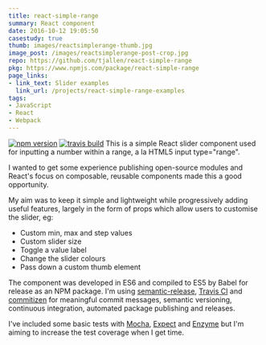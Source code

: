 ```yaml
---
title: react-simple-range
summary: React component
date: 2016-10-12 19:05:50
casestudy: true
thumb: images/reactsimplerange-thumb.jpg
image_post: /images/reactsimplerange-post-crop.jpg
repo: https://github.com/tjallen/react-simple-range
pkg: https://www.npmjs.com/package/react-simple-range
page_links:
- link_text: Slider examples
  link_url: /projects/react-simple-range-examples
tags:
- JavaScript
- React
- Webpack
---
```

[![npm version](https://img.shields.io/npm/v/react-simple-range.svg?style=flat)](https://www.npmjs.com/package/react-simple-range)
[![travis build](https://img.shields.io/travis/tjallen/react-simple-range.svg?style=flat)](https://travis-ci.org/tjallen/react-simple-range)
This is a simple React slider component used for inputting a number within a range, a la HTML5 input type="range".

I wanted to get some experience publishing open-source modules and React's focus on composable, reusable components made this a good opportunity.

My aim was to keep it simple and lightweight while progressively adding useful features, largely in the form of props which allow users to customise the slider, eg:

- Custom min, max and step values
- Custom slider size
- Toggle a value label
- Change the slider colours
- Pass down a custom thumb element

The component was developed in ES6 and compiled to ES5 by Babel for release as an NPM package. I'm using [semantic-release](https://github.com/semantic-release/semantic-release), [Travis CI](https://travis-ci.org/) and [commitizen](https://github.com/commitizen/cz-cli) for meaningful commit messages, semantic versioning, continuous integration, automated package publishing and releases.

I've included some basic tests with [Mocha](https://mochajs.org/), [Expect](https://github.com/mjackson/expect) and [Enzyme](https://github.com/airbnb/enzyme) but I'm aiming to increase the test coverage when I get time.